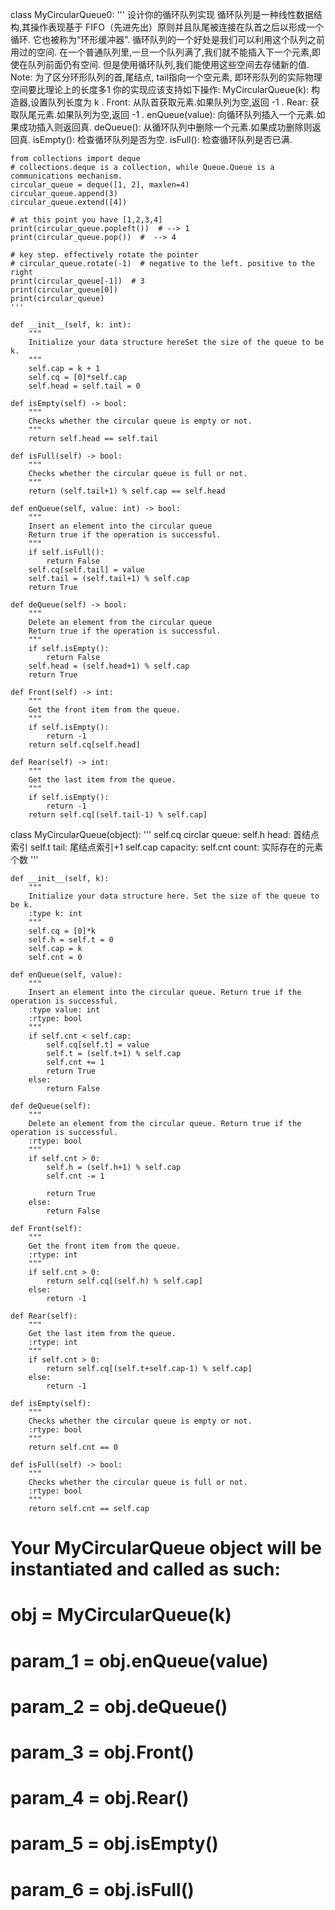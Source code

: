 class MyCircularQueue0:
    '''
    设计你的循环队列实现
    循环队列是一种线性数据结构,其操作表现基于 FIFO（先进先出）原则并且队尾被连接在队首之后以形成一个循环.
    它也被称为“环形缓冲器”.
    循环队列的一个好处是我们可以利用这个队列之前用过的空间.
    在一个普通队列里,一旦一个队列满了,我们就不能插入下一个元素,即使在队列前面仍有空间.
    但是使用循环队列,我们能使用这些空间去存储新的值.
    Note: 为了区分环形队列的首,尾结点, tail指向一个空元素, 即环形队列的实际物理空间要比理论上的长度多1
    你的实现应该支持如下操作:
    MyCircularQueue(k): 构造器,设置队列长度为 k .
    Front: 从队首获取元素.如果队列为空,返回 -1 .
    Rear: 获取队尾元素.如果队列为空,返回 -1 .
    enQueue(value): 向循环队列插入一个元素.如果成功插入则返回真.
    deQueue(): 从循环队列中删除一个元素.如果成功删除则返回真.
    isEmpty(): 检查循环队列是否为空.
    isFull(): 检查循环队列是否已满.

    from collections import deque
    # collections.deque is a collection, while Queue.Queue is a communications mechanism.
    circular_queue = deque([1, 2], maxlen=4)
    circular_queue.append(3)
    circular_queue.extend([4])

    # at this point you have [1,2,3,4]
    print(circular_queue.popleft())  # --> 1 
    print(circular_queue.pop())  #  --> 4

    # key step. effectively rotate the pointer
    # circular_queue.rotate(-1)  # negative to the left. positive to the right
    print(circular_queue[-1])  # 3
    print(circular_queue[0])
    print(circular_queue)
    '''

    def __init__(self, k: int):
        """
        Initialize your data structure hereSet the size of the queue to be k.
        """
        self.cap = k + 1
        self.cq = [0]*self.cap
        self.head = self.tail = 0

    def isEmpty(self) -> bool:
        """
        Checks whether the circular queue is empty or not.
        """
        return self.head == self.tail

    def isFull(self) -> bool:
        """
        Checks whether the circular queue is full or not.
        """
        return (self.tail+1) % self.cap == self.head

    def enQueue(self, value: int) -> bool:
        """
        Insert an element into the circular queue
        Return true if the operation is successful.
        """
        if self.isFull():
            return False
        self.cq[self.tail] = value
        self.tail = (self.tail+1) % self.cap
        return True

    def deQueue(self) -> bool:
        """
        Delete an element from the circular queue
        Return true if the operation is successful.
        """
        if self.isEmpty():
            return False
        self.head = (self.head+1) % self.cap
        return True

    def Front(self) -> int:
        """
        Get the front item from the queue.
        """
        if self.isEmpty():
            return -1
        return self.cq[self.head]

    def Rear(self) -> int:
        """
        Get the last item from the queue.
        """
        if self.isEmpty():
            return -1
        return self.cq[(self.tail-1) % self.cap]


class MyCircularQueue(object):
    '''
            self.cq circlar queue:
            self.h head: 首结点索引
            self.t tail: 尾结点索引+1
            self.cap capacity:
            self.cnt count: 实际存在的元素个数
    '''

    def __init__(self, k):
        """
        Initialize your data structure here. Set the size of the queue to be k.
        :type k: int
        """
        self.cq = [0]*k
        self.h = self.t = 0
        self.cap = k
        self.cnt = 0

    def enQueue(self, value):
        """
        Insert an element into the circular queue. Return true if the operation is successful.
        :type value: int
        :rtype: bool
        """
        if self.cnt < self.cap:
            self.cq[self.t] = value
            self.t = (self.t+1) % self.cap
            self.cnt += 1
            return True
        else:
            return False

    def deQueue(self):
        """
        Delete an element from the circular queue. Return true if the operation is successful.
        :rtype: bool
        """
        if self.cnt > 0:
            self.h = (self.h+1) % self.cap
            self.cnt -= 1

            return True
        else:
            return False

    def Front(self):
        """
        Get the front item from the queue.
        :rtype: int
        """
        if self.cnt > 0:
            return self.cq[(self.h) % self.cap]
        else:
            return -1

    def Rear(self):
        """
        Get the last item from the queue.
        :rtype: int
        """
        if self.cnt > 0:
            return self.cq[(self.t+self.cap-1) % self.cap]
        else:
            return -1

    def isEmpty(self):
        """
        Checks whether the circular queue is empty or not.
        :rtype: bool
        """
        return self.cnt == 0

    def isFull(self) -> bool:
        """
        Checks whether the circular queue is full or not.
        :rtype: bool
        """
        return self.cnt == self.cap

# Your MyCircularQueue object will be instantiated and called as such:
# obj = MyCircularQueue(k)
# param_1 = obj.enQueue(value)
# param_2 = obj.deQueue()
# param_3 = obj.Front()
# param_4 = obj.Rear()
# param_5 = obj.isEmpty()
# param_6 = obj.isFull()
